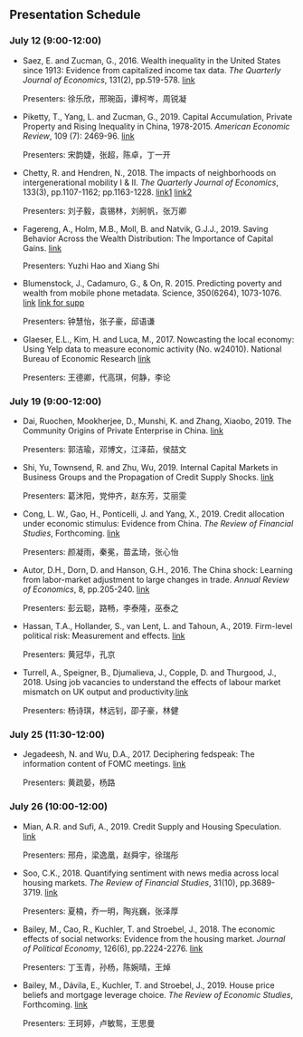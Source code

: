 ## Presentation Schedule

### July 12 (9:00-12:00)

- Saez, E. and Zucman, G., 2016. Wealth inequality in the United States since 1913: Evidence from capitalized income tax data. *The Quarterly Journal of Economics*, 131(2), pp.519-578. [link](http://gabriel-zucman.eu/uswealth/) 

  Presenters: 徐乐欣，邢琬函，谭柯岑，周锐凝



- Piketty, T., Yang, L. and Zucman, G., 2019. Capital Accumulation, Private Property and Rising Inequality in China, 1978-2015. *American Economic Review*, 109 (7): 2469-96. [link](http://gabriel-zucman.eu/china/)

  Presenters: 宋韵婕，张超，陈卓，丁一开

  

- Chetty, R. and Hendren, N., 2018. The impacts of neighborhoods on intergenerational mobility I & II. *The Quarterly Journal of Economics*, 133(3), pp.1107-1162; pp.1163-1228. [link1](https://opportunityinsights.org/paper/neighborhoodsi/) [link2](https://opportunityinsights.org/paper/neighborhoodsii/)

  Presenters: 刘子毅，袁锡林，刘舸帆，张万卿



- Fagereng, A., Holm, M.B., Moll, B. and Natvik, G.J.J., 2019. Saving Behavior Across the Wealth Distribution: The Importance of Capital Gains. [link](http://www.princeton.edu/~moll/SBWD.pdf)

  Presenters: Yuzhi Hao and Xiang Shi



- Blumenstock, J., Cadamuro, G., & On, R. 2015. Predicting poverty and wealth from mobile phone metadata. Science, 350(6264), 1073-1076. [link](https://science.sciencemag.org/content/350/6264/1073) [link for supp](https://science.sciencemag.org/content/sci/suppl/2015/11/24/350.6264.1073.DC1/Blumenstock.SM.pdf)

  Presenters: 钟慧怡，张子豪，邱语谦

  

- Glaeser, E.L., Kim, H. and Luca, M., 2017. Nowcasting the local economy: Using Yelp data to measure economic activity (No. w24010). National Bureau of Economic Research [link](https://www.nber.org/chapters/c14276.pdf)

  Presenters: 王德卿，代高琪，何静，李论

  

### July 19 (9:00-12:00)

- Dai, Ruochen, Mookherjee, D., Munshi, K. and Zhang, Xiaobo, 2019. The Community Origins of Private Enterprise in China. [link](https://ideas.repec.org/p/bos/iedwpr/dp-320.html)

  Presenters: 郭洁瑜，邓博文，江泽茹，侯喆文

  

- Shi, Yu, Townsend, R. and Zhu, Wu, 2019. Internal Capital Markets in Business Groups and the Propagation of Credit Supply Shocks. [link](https://papers.ssrn.com/sol3/papers.cfm?abstract_id=3405978)

  Presenters: 葛沐阳，党仲齐，赵东芳，艾丽雯

  

- Cong, L. W., Gao, H., Ponticelli, J. and Yang, X., 2019. Credit allocation under economic stimulus: Evidence from China. *The Review of Financial Studies*, Forthcoming. [link](https://papers.ssrn.com/sol3/papers.cfm?abstract_id=2862101)

  Presenters: 颜凝雨，秦冕，苗孟琦，张心怡

  

- Autor, D.H., Dorn, D. and Hanson, G.H., 2016. The China shock: Learning from labor-market adjustment to large changes in trade. *Annual Review of Economics*, 8, pp.205-240. [link](http://chinashock.info/)

  Presenters: 彭云聪，路畅，李泰隆，巫泰之

  

- Hassan, T.A., Hollander, S., van Lent, L. and Tahoun, A., 2019. Firm-level political risk: Measurement and effects. [link](https://sites.google.com/site/tarekalexanderhassan/papers)

  Presenters: 黄冠华，孔京

  

- Turrell, A., Speigner, B., Djumalieva, J., Copple, D. and Thurgood, J., 2018. Using job vacancies to understand the effects of labour market mismatch on UK output and productivity.[link](https://www.bankofengland.co.uk/working-paper/2018/using-job-vacancies-to-understand-the-effects-of-labour-market-mismatch-on-uk-output)

  Presenters: 杨诗琪，林远钊，卲子豪，林健

  

### July 25 (11:30-12:00)

- Jegadeesh, N. and Wu, D.A., 2017. Deciphering fedspeak: The information content of FOMC meetings. [link](https://papers.ssrn.com/sol3/papers.cfm?abstract_id=2939937)

  Presenters: 黄疏晏，杨路



### July 26 (10:00-12:00)

- Mian, A.R. and Sufi, A., 2019. Credit Supply and Housing Speculation. [link](https://papers.ssrn.com/sol3/papers.cfm?abstract_id=3209564) 

  Presenters: 邢舟，梁逸凰，赵舜宇，徐瑞彤

  

- Soo, C.K., 2018. Quantifying sentiment with news media across local housing markets. *The Review of Financial Studies*, 31(10), pp.3689-3719. [link](https://sites.google.com/a/umich.edu/cindyksoo/)

  Presenters: 夏楠，乔一明，陶兆巍，张泽厚



- Bailey, M., Cao, R., Kuchler, T. and Stroebel, J., 2018. The economic effects of social networks: Evidence from the housing market. *Journal of Political Economy*, 126(6), pp.2224-2276. [link](http://pages.stern.nyu.edu/~jstroebe/)

  Presenters: 丁玉青，孙杨，陈婉晴，王焯

  

- Bailey, M., Dávila, E., Kuchler, T. and Stroebel, J., 2019. House price beliefs and mortgage leverage choice. *The Review of Economic Studies*, Forthcoming. [link](http://pages.stern.nyu.edu/~jstroebe/)

  Presenters: 王珂婷，卢敏鸳，王思曼








